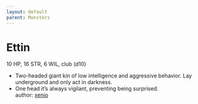 ```yaml
---
layout: default
parent: Monsters 
--- 
```

# Ettin
10 HP, 16 STR, 6 WIL, club (d10)  
- Two-headed giant kin of low intelligence and aggressive behavior.   Lay underground and only act in darkness.  
- One head it’s always vigilant, preventing being surprised.  
author: [xenio](https://xenioinabottle.blogspot.com/2021/02/classic-monsters-for-cairnito-part-1.html) 
